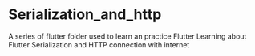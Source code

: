 # Serialization_and_http

A series of flutter folder used to learn an practice Flutter Learning about Flutter Serialization and HTTP connection with internet

